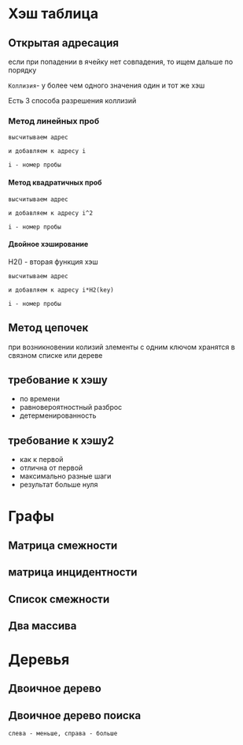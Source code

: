 # Хэш таблица

## Открытая адресация

если при попадении в ячейку нет совпадения, то ищем дальше по порядку

`Коллизия`- у более чем одного значения один и тот же хэш

Есть 3 способа разрешения коллизий

### Метод линейных проб

```
высчитываем адрес

и добавляем к адресу i

i - номер пробы
```
#### Метод квадратичных проб
```
высчитываем адрес

и добавляем к адресу i^2

i - номер пробы
```
#### Двойное хэширование

H2() - вторая функция хэш
```
высчитываем адрес

и добавляем к адресу i*H2(key)

i - номер пробы
```
## Метод цепочек

при возникновении колизий злементы с одним ключом хранятся в связном списке или дереве

## требование к хэшу

- по времени
- равновероятностный разброс
- детерменированность

## требование к хэшу2

- как к первой
- отлична от первой
- максимально разные шаги
- результат больше нуля


# Графы

## Mатрица смежности
## матрица инцидентности
## Список смежности
## Два массива

# Деревья

## Двоичное дерево

## Двоичное дерево поиска

```
слева - меньше, справа - больше
```
